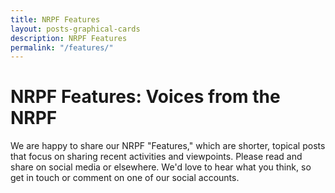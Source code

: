 ```yaml
---
title: NRPF Features
layout: posts-graphical-cards
description: NRPF Features
permalink: "/features/"
---
```


# NRPF Features: Voices from the NRPF

We are happy to share our NRPF "Features," which are shorter,
topical posts that focus on sharing recent activities and viewpoints.
Please read and share on social media or elsewhere.
We'd love to hear what you think, so get in touch or comment
on one of our social accounts.
